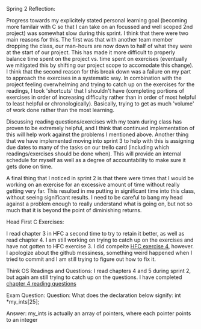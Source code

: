 Spring 2 Reflection:

Progress towards my explicitely stated personal learning goal (becoming more familair with C so that I can take on an focussed and well scoped 2nd project) was somewhat slow during this sprint. I think that there were two main reasons for this.  The first was that with another team member dropping the class, our man-hours are now down to half of what they were at the start of our project. This has made it more difficult to properly balance time spent on the project vs. time spent on exercises (eventually we mitigated this by shifting our project scope to accomodate this change). I think that the second reason for this break down was a failure on my part to approach the exercises in a systematic way. In combination with the project feeling overwhelming and trying to catch up on the exercises for the readings, I took 'shortcuts' that I shouldn't have (completing portions of exercises in order of increasing difficulty rather than in order of most helpful to least helpful or chronologically). Basically, trying to get as much 'volume' of work done rather than the most learning.

Discussing reading questions/exercises with my team during class has proven to be extremely helpful, and I think that continued implementation of this will help work against the problems I mentioned above. Another thing that we have implemented moving into sprint 3 to help with this is assigning due dates to many of the tasks on our trello card (including which readings/exercises should be done when). This will provide an internal schedule for myself as well as a degree of accountability to make sure it gets done on time.

A final thing that I noticed in sprint 2 is that there were times that I would be working on an exercise for an excessive amount of time without really getting very far. This resulted in me putting in significant time into this class, without seeing significant results. I need to be careful to bang my head against a problem enough to really understand what is going on, but not so much that it is beyond the point of diminishing returns.


Head First C Exercises:

I read chapter 3 in HFC a second time to try to retain it better, as well as read chapter 4. I am still working on trying to catch up on the exercises and have not gotten to HFC exercise 3.  I did compelte [HFC exercise 4](https://github.com/JosephLee19/ExercisesInC/tree/master/exercises/ex04/trout), however. I apologize about the github messiness, something weird happened when I tried to commit and I am still trying to figure out how to fix it.

Think OS Readings and Questions:
I read chapters 4 and 5 during sprint 2, but again am still trying to catch up on the questions.  I have completed [chapter 4 reading questions](https://github.com/JosephLee19/ExercisesInC/blob/master/reading_questions/thinkos.md)


Exam Question:
Question:
What does the declaration below signify:
int *my_ints[25];

Answer:
my_ints is actually an array of pointers, where each pointer points to an integer
